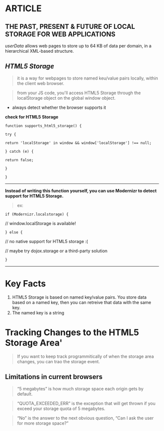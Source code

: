 # **A**RTICLE 
## **THE PAST, PRESENT & FUTURE OF LOCAL STORAGE FOR WEB APPLICATIONS**

*userData* allows web pages to store up to 64 KB of data per domain, in a hierarchical XML-based structure.

## ***HTML5** Storage*
> it is a way for webpages to store named keu/value pairs locally, within the client web browser. 

> from your JS code, you'll access HTML5 Storage through the localStorage object on the global window object.   
  * always detect whether the browser supports it

  **check for HTML5 Storage**


  `function supports_html5_storage() {`

  `try {`

  `return 'localStorage' in window && window['localStorage'] !== null;`

   `} catch (e) {`

  `return false;`

  `}`

`}`

------------
**Instead of writing this function yourself, you can use Modernizr to detect support for HTML5 Storage.**

> ex:

  `if (Modernizr.localstorage) {`

  // window.localStorage is available!

`} else {`

  // no native support for HTML5 storage :(

  // maybe try dojox.storage or a third-party solution

`}`


--------------
# Key Facts 
1. HTML5 Storage is based on named key/value pairs. You store data based on a named key, then you can retreive that data with the same key.
2. The named key is a string

# Tracking Changes to the HTML5 Storage Area'

> If you want to keep track programmitically of when the storage area changes, you can trao the storage event. 

## Limitations in current browsers

> “5 megabytes” is how much storage space each origin gets by default.

> “QUOTA_EXCEEDED_ERR” is the exception that will get thrown if you exceed your storage quota of 5 megabytes.

> “No” is the answer to the next obvious question, “Can I ask the user for more storage space?” 


